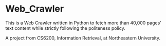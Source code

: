 # Web_Crawler
This is a Web Crawler written in Python to fetch more than 40,000 pages' text content while strictly following the politeness policy.

A project from CS6200, Information Retrieval, at Northeastern University.
